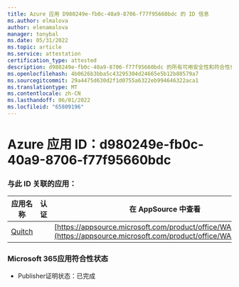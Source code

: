 ```yaml
---
title: Azure 应用 D980249e-fb0c-40a9-8706-f77f95660bdc 的 ID 信息
ms.author: elmalova
author: elenamalova
manager: tonybal
ms.date: 05/31/2022
ms.topic: article
ms.service: attestation
certification_type: attested
description: d980249e-fb0c-40a9-8706-f77f95660bdc 的所有可用安全性和符合性信息。
ms.openlocfilehash: 4b0626b3bba5c43295304d24665e5b12b80579a7
ms.sourcegitcommit: 29a4475d630d2f1d0755a6322eb994646322aca1
ms.translationtype: MT
ms.contentlocale: zh-CN
ms.lasthandoff: 06/01/2022
ms.locfileid: "65809196"
---
```

# <a name="azure-app-id-d980249e-fb0c-40a9-8706-f77f95660bdc"></a>Azure 应用 ID：d980249e-fb0c-40a9-8706-f77f95660bdc


### <a name="apps-associated-with-this-id"></a>与此 ID 关联的应用：
| **应用名称** | **认证** | **在 AppSource 中查看** |
|--------------|---------------|-----------------------|
| [Quitch](../forward/WA200003683.md) |  | [https://appsource.microsoft.com/product/office/WA200003683](https://appsource.microsoft.com/product/office/WA200003683) |

### <a name="microsoft-365-app-compliance-status"></a>Microsoft 365应用符合性状态
- Publisher证明状态：已完成
